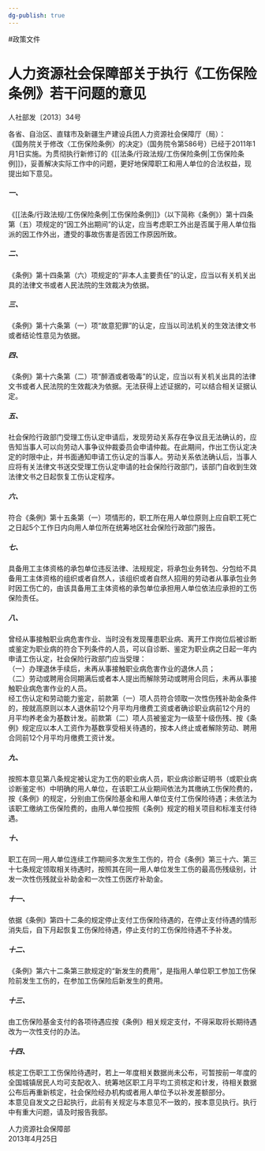 ```yaml
---
dg-publish: true
---
```

#政策文件 
# 人力资源社会保障部关于执行《工伤保险条例》若干问题的意见

人社部发〔2013〕34号

各省、自治区、直辖市及新疆生产建设兵团人力资源社会保障厅（局）：  
《国务院关于修改〈工伤保险条例〉的决定》（国务院令第586号）已经于2011年1月1日实施。为贯彻执行新修订的《[[法条/行政法规/工伤保险条例\|工伤保险条例]]》，妥善解决实际工作中的问题，更好地保障职工和用人单位的合法权益，现提出如下意见。  

##### 一、

《[[法条/行政法规/工伤保险条例\|工伤保险条例]]》（以下简称《条例》）第十四条第（五）项规定的“因工外出期间”的认定，应当考虑职工外出是否属于用人单位指派的因工作外出，遭受的事故伤害是否因工作原因所致。  

##### 二、

《条例》第十四条第（六）项规定的“非本人主要责任”的认定，应当以有关机关出具的法律文书或者人民法院的生效裁决为依据。  

##### 三、

《条例》第十六条第（一）项“故意犯罪”的认定，应当以司法机关的生效法律文书或者结论性意见为依据。  

##### 四、

《条例》第十六条第（二）项“醉酒或者吸毒”的认定，应当以有关机关出具的法律文书或者人民法院的生效裁决为依据。无法获得上述证据的，可以结合相关证据认定。  

##### 五、

社会保险行政部门受理工伤认定申请后，发现劳动关系存在争议且无法确认的，应告知当事人可以向劳动人事争议仲裁委员会申请仲裁。在此期间，作出工伤认定决定的时限中止，并书面通知申请工伤认定的当事人。劳动关系依法确认后，当事人应将有关法律文书送交受理工伤认定申请的社会保险行政部门，该部门自收到生效法律文书之日起恢复工伤认定程序。  

##### 六、

符合《条例》第十五条第（一）项情形的，职工所在用人单位原则上应自职工死亡之日起5个工作日内向用人单位所在统筹地区社会保险行政部门报告。  

##### 七、

具备用工主体资格的承包单位违反法律、法规规定，将承包业务转包、分包给不具备用工主体资格的组织或者自然人，该组织或者自然人招用的劳动者从事承包业务时因工伤亡的，由该具备用工主体资格的承包单位承担用人单位依法应承担的工伤保险责任。  

##### 八、

曾经从事接触职业病危害作业、当时没有发现罹患职业病、离开工作岗位后被诊断或鉴定为职业病的符合下列条件的人员，可以自诊断、鉴定为职业病之日起一年内申请工伤认定，社会保险行政部门应当受理：  
（一）办理退休手续后，未再从事接触职业病危害作业的退休人员；  
（二）劳动或聘用合同期满后或者本人提出而解除劳动或聘用合同后，未再从事接触职业病危害作业的人员。  
经工伤认定和劳动能力鉴定，前款第（一）项人员符合领取一次性伤残补助金条件的，按就高原则以本人退休前12个月平均月缴费工资或者确诊职业病前12个月的月平均养老金为基数计发。前款第（二）项人员被鉴定为一级至十级伤残、按《条例》规定应以本人工资作为基数享受相关待遇的，按本人终止或者解除劳动、聘用合同前12个月平均月缴费工资计发。  

##### 九、

按照本意见第八条规定被认定为工伤的职业病人员，职业病诊断证明书（或职业病诊断鉴定书）中明确的用人单位，在该职工从业期间依法为其缴纳工伤保险费的，按《条例》的规定，分别由工伤保险基金和用人单位支付工伤保险待遇；未依法为该职工缴纳工伤保险费的，由用人单位按照《条例》规定的相关项目和标准支付待遇。  

##### 十、

职工在同一用人单位连续工作期间多次发生工伤的，符合《条例》第三十六、第三十七条规定领取相关待遇时，按照其在同一用人单位发生工伤的最高伤残级别，计发一次性伤残就业补助金和一次性工伤医疗补助金。  

##### 十一、

依据《条例》第四十二条的规定停止支付工伤保险待遇的，在停止支付待遇的情形消失后，自下月起恢复工伤保险待遇，停止支付的工伤保险待遇不予补发。  

##### 十二、

《条例》第六十二条第三款规定的“新发生的费用”，是指用人单位职工参加工伤保险前发生工伤的，在参加工伤保险后新发生的费用。  

##### 十三、

由工伤保险基金支付的各项待遇应按《条例》相关规定支付，不得采取将长期待遇改为一次性支付的办法。  

##### 十四、

核定工伤职工工伤保险待遇时，若上一年度相关数据尚未公布，可暂按前一年度的全国城镇居民人均可支配收入、统筹地区职工月平均工资核定和计发，待相关数据公布后再重新核定，社会保险经办机构或者用人单位予以补发差额部分。  
本意见自发文之日起执行，此前有关规定与本意见不一致的，按本意见执行。执行中有重大问题，请及时报告我部。

人力资源社会保障部  
2013年4月25日